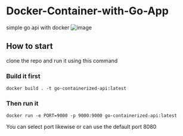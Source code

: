 # Docker-Container-with-Go-App
simple go api with docker
![image](https://github.com/benmasud/Docker-Container-with-Go-App/assets/69720999/e7e30c51-6664-47f5-913b-c6391386a764)

## How to start 
clone the repo and run it using this command 

### Build it first 
```
docker build . -t go-containerized-api:latest   
```
### Then run it
```
docker run -e PORT=9000 -p 9000:9000 go-containerized-api:latest
```
You can select port likewise or can use the default port 8080
